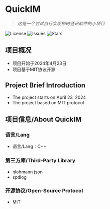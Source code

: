 # QuickIM
> *这是一个尝试自行实现即时通讯软件的小项目*

![License](https://img.shields.io/github/license/Voltline/QuickIM)
![Issues](https://img.shields.io/github/issues/Voltline/QuickIM)
![Stars](https://img.shields.io/github/stars/Voltline/QuickIM)

## 项目概况
* 项目开始于2024年4月23日
* 项目基于MIT协议开源

## Project Brief Introduction
* The project starts on April 23, 2024
* The project based on MIT protocol

## 项目信息/About QuickIM
### 语言/Lang
* 语言/Lang：C++
### 第三方库/Third-Party Library
* nlohmann json
* spdlog
### 开源协议/Open-Source Protocol
* MIT
 
